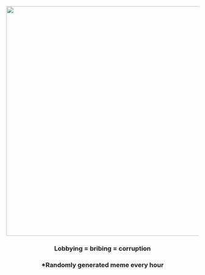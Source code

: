 <p align="center">
        <img src="https://i.redd.it/bx4e9x1pdzk81.jpg" width="600" height="600">
        </p>
        <h3 align="center">Lobbying = bribing = corruption</h3>
        <h3 align="center">*Randomly generated meme every hour</h3>
    